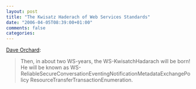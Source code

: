 ```yaml
---
layout: post
title: "The Kwisatz Haderach of Web Services Standards"
date: "2006-04-05T08:39:00+01:00"
comments: false
categories: 
---
```


<p><a href="http://www.pacificspirit.com/blog/2006/04/04/wssopranosdesperatehousewiveskwisatchhaderach">Dave Orchard</a>:</p>

<blockquote>
<p>Then, in about two WS-years, the WS-KwisatchHadarach will be born! He will be known as
WS-ReliableSecureConversationEventingNotificationMetadataExchangePolicy ResourceTransferTransactionEnumeration.</p>
</blockquote>


